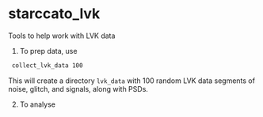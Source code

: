 # starccato_lvk

Tools to help work with LVK data

1. To prep data, use

```bash
 collect_lvk_data 100
```

This will create a directory `lvk_data` with 100 random LVK data segments of noise, glitch, and signals, along with PSDs.

2. To analyse 
